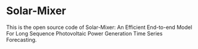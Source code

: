 # Solar-Mixer
This is the open source code of Solar-Mixer: An Efficient End-to-end Model For Long Sequence Photovoltaic Power Generation Time Series Forecasting.
